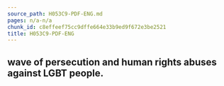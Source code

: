 ```yaml
---
source_path: H053C9-PDF-ENG.md
pages: n/a-n/a
chunk_id: c8effeef75cc9dffe664e33b9ed9f672e3be2521
title: H053C9-PDF-ENG
---
```

## wave of persecution and human rights abuses against LGBT people.
